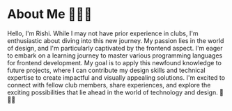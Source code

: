 # About Me 👋🎨🚀

Hello, I'm Rishi. While I may not have prior experience in clubs, I'm enthusiastic about diving into this new journey. My passion lies in the world of design, and I'm particularly captivated by the frontend aspect. I'm eager to embark on a learning journey to master various programming languages for frontend development. My goal is to apply this newfound knowledge to future projects, where I can contribute my design skills and technical expertise to create impactful and visually appealing solutions. I'm excited to connect with fellow club members, share experiences, and explore the exciting possibilities that lie ahead in the world of technology and design. 🌟💡🎨
